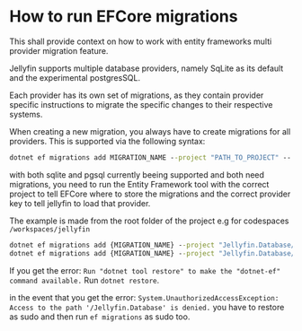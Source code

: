 # How to run EFCore migrations

This shall provide context on how to work with entity frameworks multi provider migration feature.

Jellyfin supports multiple database providers, namely SqLite as its default and the experimental postgresSQL.

Each provider has its own set of migrations, as they contain provider specific instructions to migrate the specific changes to their respective systems.

When creating a new migration, you always have to create migrations for all providers. This is supported via the following syntax:

```cmd
dotnet ef migrations add MIGRATION_NAME --project "PATH_TO_PROJECT" -- --provider PROVIDER_KEY
```

with both sqlite and pgsql currently beeing supported and both need migrations, you need to run the Entity Framework tool with the correct project to tell EFCore where to store the migrations and the correct provider key to tell jellyfin to load that provider.

The example is made from the root folder of the project e.g for codespaces `/workspaces/jellyfin`

```cmd
dotnet ef migrations add {MIGRATION_NAME} --project "Jellyfin.Database/Jellyfin.Database.Providers.SqLite" -- --migration-provider Jellyfin-SQLite
dotnet ef migrations add {MIGRATION_NAME} --project "Jellyfin.Database/Jellyfin.Database.Providers.PgSql" -- --migration-provider Jellyfin-PgSql
```

If you get the error: `Run "dotnet tool restore" to make the "dotnet-ef" command available.` Run `dotnet restore`.

in the event that you get the error: `System.UnauthorizedAccessException: Access to the path '/Jellyfin.Database' is denied.` you have to restore as sudo and then run `ef migrations` as sudo too.
